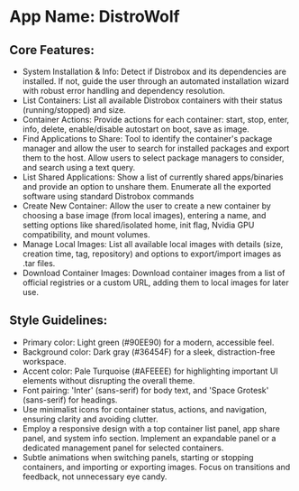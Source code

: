 # **App Name**: DistroWolf

## Core Features:

- System Installation & Info: Detect if Distrobox and its dependencies are installed. If not, guide the user through an automated installation wizard with robust error handling and dependency resolution.
- List Containers: List all available Distrobox containers with their status (running/stopped) and size.
- Container Actions: Provide actions for each container: start, stop, enter, info, delete, enable/disable autostart on boot, save as image.
- Find Applications to Share: Tool to identify the container's package manager and allow the user to search for installed packages and export them to the host. Allow users to select package managers to consider, and search using a text query.
- List Shared Applications: Show a list of currently shared apps/binaries and provide an option to unshare them. Enumerate all the exported software using standard Distrobox commands
- Create New Container: Allow the user to create a new container by choosing a base image (from local images), entering a name, and setting options like shared/isolated home, init flag, Nvidia GPU compatibility, and mount volumes.
- Manage Local Images: List all available local images with details (size, creation time, tag, repository) and options to export/import images as .tar files.
- Download Container Images: Download container images from a list of official registries or a custom URL, adding them to local images for later use.

## Style Guidelines:

- Primary color: Light green (#90EE90) for a modern, accessible feel.
- Background color: Dark gray (#36454F) for a sleek, distraction-free workspace.
- Accent color: Pale Turquoise (#AFEEEE) for highlighting important UI elements without disrupting the overall theme.
- Font pairing: 'Inter' (sans-serif) for body text, and 'Space Grotesk' (sans-serif) for headings.
- Use minimalist icons for container status, actions, and navigation, ensuring clarity and avoiding clutter.
- Employ a responsive design with a top container list panel, app share panel, and system info section. Implement an expandable panel or a dedicated management panel for selected containers.
- Subtle animations when switching panels, starting or stopping containers, and importing or exporting images. Focus on transitions and feedback, not unnecessary eye candy.